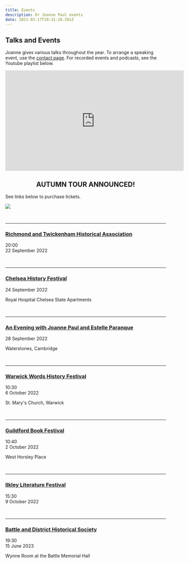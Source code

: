 ```yaml
---
title: Events
description: Dr Joanne Paul events
date: 2021-03-17T19:31:20.591Z
---
```

## Talks and Events

Joanne gives various talks throughout the year. To arrange a speaking event, use the [contact page](https://joannepaul.com/contact). For recorded events and podcasts, see the Youtube playlist below. 

<iframe width="560" height="315" src="https://www.youtube.com/embed/videoseries?list=PL5mt9ljgr-nGp8e9fTlCDjJLxozgQy90R" title="YouTube video player" frameBorder="0" allow="accelerometer; autoplay; clipboard-write; encrypted-media; gyroscope; picture-in-picture" allowFullScreen></iframe>

<br/>

## <center> AUTUMN TOUR ANNOUNCED! </center>

See links below to purchase tickets.

![](img/twitter-copy.jpg)

<br/>

- - -

### [Richmond and Twickenham Historical Association](https://www.history.org.uk/events/calendar/7838/the-house-of-dudley)

20:00\
22 September 2022 

<br/>

- - -

### [](https://chelseahistoryfestival.com/events/the-house-of-dudley/)[Chelsea History Festival](https://chelseahistoryfestival.com/events/the-house-of-dudley/)

24 September 2022

Royal Hospital Chelsea State Apartments

<br/>

- - -

### [](https://www.waterstones.com/events/an-evening-wtih-joanne-paul-and-estelle-paranque/cambridge)[An Evening with Joanne Paul and Estelle Paranque](https://www.waterstones.com/events/an-evening-wtih-joanne-paul-and-estelle-paranque/cambridge)

28 September 2022

Waterstones, Cambridge 

<br/>

- - -

### [Warwick Words History Festival](https://warwickwords.co.uk/index.php/event/2022/90-thursday-6-october-2022/321-joanne-paul)

10:30\
6 October 2022

St. Mary's Church, Warwick

<br/>

- - -

### [Guildford Book Festival](http://www.guildfordbookfestival.co.uk/history-day)

10:40\
2 October 2022

West Horsley Place

<br/>

- - -

### [Ilkley Literature Festival](ilkleyliteraturefestival.org.uk/events/22-joanne-paul-the-house-of-dudley)

15:30\
9 October 2022

<br/>

- - -

### [Battle and District Historical Society](https://battlehistorysociety.com/Programme/)

19:30\
15 June 2023

Wynne Room at the Battle Memorial Hall

<br/>